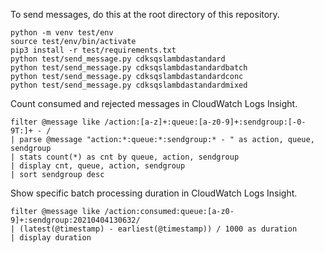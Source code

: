 
To send messages, do this at the root directory of this repository.

```
python -m venv test/env
source test/env/bin/activate
pip3 install -r test/requirements.txt
python test/send_message.py cdksqslambdastandard
python test/send_message.py cdksqslambdastandardbatch
python test/send_message.py cdksqslambdastandardconc
python test/send_message.py cdksqslambdastandardmixed
```


Count consumed and rejected messages in CloudWatch Logs Insight.

```
filter @message like /action:[a-z]+:queue:[a-z0-9]+:sendgroup:[-0-9T:]+ - /
| parse @message "action:*:queue:*:sendgroup:* - " as action, queue, sendgroup
| stats count(*) as cnt by queue, action, sendgroup
| display cnt, queue, action, sendgroup
| sort sendgroup desc
```

Show specific batch processing duration in CloudWatch Logs Insight.

```
filter @message like /action:consumed:queue:[a-z0-9]+:sendgroup:20210404130632/
| (latest(@timestamp) - earliest(@timestamp)) / 1000 as duration
| display duration
```